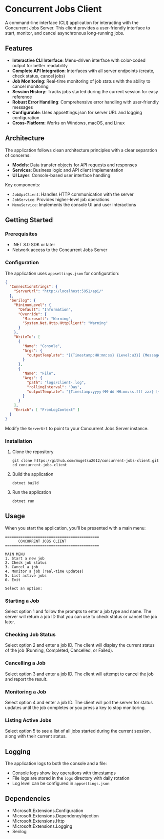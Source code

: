 # Concurrent Jobs Client

A command-line interface (CLI) application for interacting with the Concurrent Jobs Server. This client provides a user-friendly interface to start, monitor, and cancel asynchronous long-running jobs.

## Features

- **Interactive CLI Interface**: Menu-driven interface with color-coded output for better readability
- **Complete API Integration**: Interfaces with all server endpoints (create, check status, cancel jobs)
- **Job Monitoring**: Real-time monitoring of job status with the ability to cancel monitoring
- **Session History**: Tracks jobs started during the current session for easy reference
- **Robust Error Handling**: Comprehensive error handling with user-friendly messages
- **Configurable**: Uses appsettings.json for server URL and logging configuration
- **Cross-Platform**: Works on Windows, macOS, and Linux

## Architecture

The application follows clean architecture principles with a clear separation of concerns:

- **Models**: Data transfer objects for API requests and responses
- **Services**: Business logic and API client implementation
- **UI Layer**: Console-based user interface handling

Key components:
- `JobApiClient`: Handles HTTP communication with the server
- `JobService`: Provides higher-level job operations
- `MenuService`: Implements the console UI and user interactions

## Getting Started

### Prerequisites

- .NET 8.0 SDK or later
- Network access to the Concurrent Jobs Server

### Configuration

The application uses `appsettings.json` for configuration:

```json
{
  "ConnectionStrings": {
    "ServerUrl": "http://localhost:5051/api/"
  },
  "Serilog": {
    "MinimumLevel": {
      "Default": "Information",
      "Override": {
        "Microsoft": "Warning",
        "System.Net.Http.HttpClient": "Warning"
      }
    },
    "WriteTo": [
      {
        "Name": "Console",
        "Args": {
          "outputTemplate": "[{Timestamp:HH:mm:ss} {Level:u3}] {Message:lj}{NewLine}{Exception}"
        }
      },
      {
        "Name": "File",
        "Args": {
          "path": "logs/client-.log",
          "rollingInterval": "Day",
          "outputTemplate": "{Timestamp:yyyy-MM-dd HH:mm:ss.fff zzz} [{Level:u3}] {Message:lj}{NewLine}{Exception}"
        }
      }
    ],
    "Enrich": [ "FromLogContext" ]
  }
}
```

Modify the `ServerUrl` to point to your Concurrent Jobs Server instance.

### Installation

1. Clone the repository
   ```
   git clone https://github.com/mugetsu2012/concurrent-jobs-client.git
   cd concurrent-jobs-client
   ```

2. Build the application
   ```
   dotnet build
   ```

3. Run the application
   ```
   dotnet run
   ```

## Usage

When you start the application, you'll be presented with a main menu:

```
===========================================
      CONCURRENT JOBS CLIENT
===========================================

MAIN MENU
1. Start a new job
2. Check job status
3. Cancel a job
4. Monitor a job (real-time updates)
5. List active jobs
0. Exit

Select an option:
```

### Starting a Job

Select option 1 and follow the prompts to enter a job type and name. The server will return a job ID that you can use to check status or cancel the job later.

### Checking Job Status

Select option 2 and enter a job ID. The client will display the current status of the job (Running, Completed, Cancelled, or Failed).

### Cancelling a Job

Select option 3 and enter a job ID. The client will attempt to cancel the job and report the result.

### Monitoring a Job

Select option 4 and enter a job ID. The client will poll the server for status updates until the job completes or you press a key to stop monitoring.

### Listing Active Jobs

Select option 5 to see a list of all jobs started during the current session, along with their current status.

## Logging

The application logs to both the console and a file:

- Console logs show key operations with timestamps
- File logs are stored in the `logs` directory with daily rotation
- Log level can be configured in `appsettings.json`

## Dependencies

- Microsoft.Extensions.Configuration
- Microsoft.Extensions.DependencyInjection
- Microsoft.Extensions.Http
- Microsoft.Extensions.Logging
- Serilog